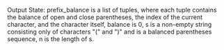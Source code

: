 Output State: prefix_balance is a list of tuples, where each tuple contains the balance of open and close parentheses, the index of the current character, and the character itself, balance is 0, s is a non-empty string consisting only of characters "(" and ")" and is a balanced parentheses sequence, n is the length of s.